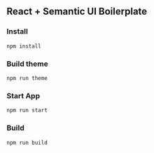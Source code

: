 
## React + Semantic UI Boilerplate

### Install
```
npm install
```

### Build theme
```
npm run theme
```

### Start App
```
npm run start
```

### Build
```
npm run build
```
